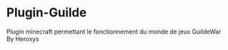 # Plugin-Guilde
Plugin minecraft permettant le fonctionnement du monde de jeux GuildeWar By Heroxys
